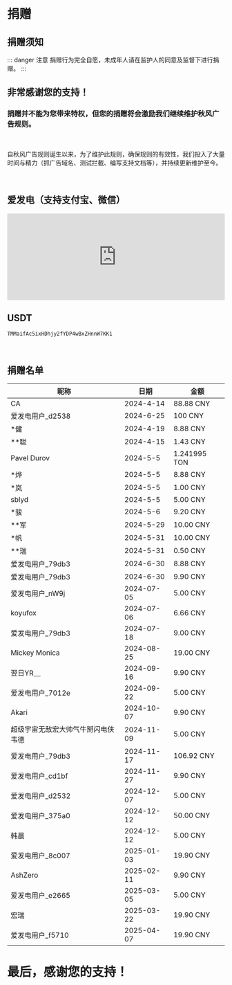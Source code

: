 # 捐赠

## 捐赠须知

::: danger 注意
捐赠行为完全自愿，未成年人请在监护人的同意及监督下进行捐赠。
:::

## 非常感谢您的支持！
### 捐赠并不能为您带来特权，但您的捐赠将会激励我们继续维护秋风广告规则。

<br>

自秋风广告规则诞生以来，为了维护此规则，确保规则的有效性，我们投入了大量时间与精力（抓广告域名、测试拦截、编写支持文档等），并持续更新维护至今。

<br>

## 爱发电（支持支付宝、微信）

<iframe id="afdian_leaflet_AdsRule" src="https://afdian.com/leaflet?slug=AdsRule" width="100%" scrolling="no" height="200" frameborder="0"></iframe>

## USDT
```USDT-Trc20
TMMaifAc5ixHDhjy2fYDP4wBxZHnnW7KK1
```

<br>

## 捐赠名单

| 昵称                    | 日期        | 金额            |
|-----------------------|------------|-----------------|
| CA                    | 2024-4-14  | 88.88 CNY       |
| 爱发电用户_d2538       | 2024-6-25  | 100 CNY         |
| *健                   | 2024-4-19  | 8.88 CNY        |
| **聪                  | 2024-4-15  | 1.43 CNY        |
| Pavel Durov           | 2024-5-5   | 1.241995 TON    |
| *烨                   | 2024-5-5   | 8.88 CNY        |
| *岚                   | 2024-5-5   | 1.00 CNY        |
| sblyd                 | 2024-5-5   | 5.00 CNY        | 
| *骏                   | 2024-5-6   | 9.20 CNY        |
| **军                  | 2024-5-29  | 10.00 CNY       |
| *帆                   | 2024-5-31  | 10.00 CNY       |
| **瑞                  | 2024-5-31  | 0.50 CNY        |
| 爱发电用户_79db3       | 2024-6-30  | 8.88 CNY        | 
| 爱发电用户_79db3       | 2024-6-30  | 9.90 CNY        | 
| 爱发电用户_nW9j       | 2024-07-05  | 5.00 CNY        |
| koyufox              | 2024-07-06  | 6.66 CNY        |
|爱发电用户_79db3       | 2024-07-18  | 9.00 CNY        | 
|Mickey Monica         | 2024-08-25  | 19.00 CNY       | 
|翌日YR＿               | 2024-09-16  | 9.90 CNY        | 
|爱发电用户_7012e        | 2024-09-22  | 5.00 CNY       | 
|Akari                  | 2024-10-07  | 9.90 CNY       | 
|超级宇宙无敌宏大帅气牛掰闪电侠韦德  | 2024-11-09  | 5.00 CNY| 
|爱发电用户_79db3  | 2024-11-17  | 106.92 CNY| 
|爱发电用户_cd1bf  | 2024-11-27  | 9.90 CNY|
|爱发电用户_d2532  | 2024-12-07  | 5.00 CNY|
|爱发电用户_375a0  | 2024-12-12  | 50.00 CNY|
|韩晨             | 2024-12-12  | 5.00 CNY|
|爱发电用户_8c007  | 2025-01-03  | 19.90 CNY|
|AshZero          | 2025-02-11  | 9.90 CNY|
|爱发电用户_e2665  | 2025-03-05  | 5.00 CNY|
|宏瑞             | 2025-03-22  | 19.90 CNY|
|爱发电用户_f5710 | 2025-04-07  | 19.90 CNY|

# 最后，感谢您的支持！
